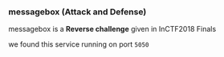 ### messagebox (Attack and Defense)
<p>messagebox is a <b>Reverse challenge</b> given in InCTF2018 Finals </p>
<p>we found this service running on port <code>5050<code></p>


